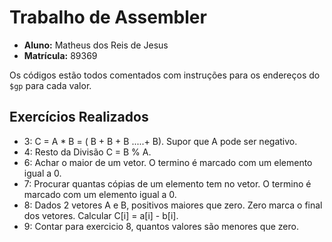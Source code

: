 # Trabalho de Assembler

- **Aluno:** Matheus dos Reis de Jesus
- **Matrícula:** 89369

Os códigos estão todos comentados com instruções para os endereços do `$gp` para cada valor.

## Exercícios Realizados

- 3: C = A * B = ( B + B + B .....+ B). Supor que A pode ser negativo.
- 4: Resto da Divisão C = B % A.
- 6: Achar o maior de um vetor.  O termino é marcado com um elemento igual a 0.
- 7: Procurar quantas cópias de um elemento tem no vetor.  O termino é marcado com um elemento igual a 0.
- 8: Dados 2 vetores A e B, positivos maiores que zero. Zero marca o final dos vetores. Calcular C[i] = a[i] - b[i].
- 9: Contar para exercicio 8, quantos valores são menores que zero.